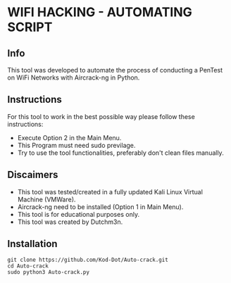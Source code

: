 # WIFI HACKING - AUTOMATING SCRIPT

## Info

This tool was developed to automate the process of conducting
a PenTest on WiFi Networks with Aircrack-ng in Python.


## Instructions

For this tool to work in the best possible way
please follow these instructions:
- Execute Option 2 in the Main Menu.
- This Program must need sudo previlage.
- Try to use the tool functionalities, 
  preferably don't clean files manually.


## Discaimers

- This tool was tested/created in a fully updated Kali Linux
  Virtual Machine (VMWare).
- Aircrack-ng need to be installed (Option 1 in Main Menu).
- This tool is for educational purposes only.
- This tool was created by Dutchm3n.

## Installation

```
git clone https://github.com/Kod-Dot/Auto-crack.git
cd Auto-crack
sudo python3 Auto-crack.py
```
